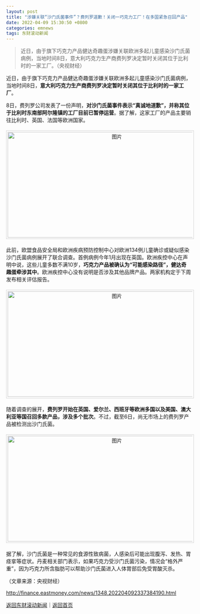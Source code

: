 ```yaml
---
layout: post
title: "涉嫌关联“沙门氏菌事件”？费列罗道歉！关闭一巧克力工厂！在多国紧急召回产品"
date: 2022-04-09 15:30:50 +0800
categories: emnews
tags: 东财滚动新闻
---
```

> 近日，由于旗下巧克力产品健达奇趣蛋涉嫌关联欧洲多起儿童感染沙门氏菌病例，当地时间8日，意大利巧克力生产商费列罗决定暂时关闭其位于比利时的一家工厂。（央视财经）

<p>近日，由于旗下巧克力产品健达奇趣蛋涉嫌关联欧洲多起儿童感染沙门氏菌病例，当地时间8日，<strong>意大利巧克力生产商费列罗决定暂时关闭其位于比利时的一家工厂</strong>。</p><p>8日，费列罗公司发表了一份声明，<strong>对沙门氏菌事件表示“真诚地道歉”，并称其位于比利时东南部阿尔隆镇的工厂目前已暂停运营</strong>。据了解，这家工厂的产品主要销往比利时、英国、法国等欧洲国家。</p><center><img src="https://dfscdn.dfcfw.com/download/D25657319763950330215_w1080h535.jpg" alt="图片" width="580" style="border:1px solid #d1d1d1;padding:3px;margin:5px 0px;width:580px;height:287px;float:none;" height="287" border="0" hspace="0" vspace="0" /></center><p>此前，欧盟食品安全局和欧洲疾病预防控制中心对欧洲134例儿童<span>确诊</span>或疑似感染沙门氏菌病例展开了联合调查。首例病例今年1月出现在英国。欧洲疾控中心在声明中说，这些儿童多数不满10岁，<strong>巧克力产品被确认为“可能感染路径”，健达奇趣蛋牵涉其中</strong>。欧洲疾控中心没有说明是否涉及其他品牌产品。两家机构定于下周发布相关评估报告。 </p><center><img src="https://dfscdn.dfcfw.com/download/D25192077885978603668_w1080h535.jpg" alt="图片" width="580" style="border:1px solid #d1d1d1;padding:3px;margin:5px 0px;width:580px;height:287px;float:none;" height="287" border="0" hspace="0" vspace="0" /></center><p>随着调查的展开，<strong>费列罗开始在英国、爱尔兰、西班牙等欧洲多国以及美国、澳大利亚等国召回多款产品，涉及多个批次</strong>。不过，截至6日，尚无市场上的费列罗产品被检测出沙门氏菌。</p><center><img src="https://dfscdn.dfcfw.com/download/D25738250191099833115_w1080h535.jpg" alt="图片" width="580" style="border:1px solid #d1d1d1;padding:3px;margin:5px 0px;width:580px;height:287px;float:none;" height="287" border="0" hspace="0" vspace="0" /></center><p>据了解，沙门氏菌是一种常见的食源性致病菌，人感染后可能出现腹泻、发热、胃痉挛等症状。丹麦相关部门表示，如果巧克力受沙门氏菌污染，情况会“格外严重”，因为巧克力所含脂肪可以帮助沙门氏菌进入人体胃部后免受胃酸灭杀。</p><p class="em_media">（文章来源：央视财经）</p>

<http://finance.eastmoney.com/news/1348,202204092337384190.html>

[返回东财滚动新闻](//finews.withounder.com/emnews/)｜[返回首页](//finews.withounder.com/)
